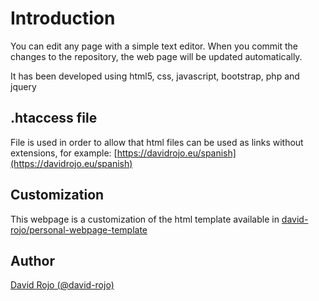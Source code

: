 # Introduction

You can edit any page with a simple text editor. When you commit the changes to the repository, the web page will be updated automatically.

It has been developed using html5, css, javascript, bootstrap, php and jquery

## .htaccess file

File is used in order to allow that html files can be used as links without extensions, for example: [https://davidrojo.eu/spanish](https://davidrojo.eu/spanish)

## Customization

This webpage is a customization of the html template available in [david-rojo/personal-webpage-template](https://github.com/david-rojo/personal-webpage-template)

## Author

[David Rojo (@david-rojo)](https://github.com/david-rojo)
